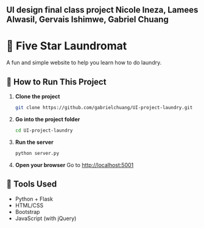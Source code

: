 UI design final class project
Nicole Ineza, Lamees Alwasil, Gervais Ishimwe, Gabriel Chuang
----

# 🧺 Five Star Laundromat

A fun and simple website to help you learn how to do laundry.

## 📌 How to Run This Project

1. **Clone the project**

   ```bash
   git clone https://github.com/gabrielchuang/UI-project-laundry.git
   ```

2. **Go into the project folder**

   ```bash
   cd UI-project-laundry
   ```

3. **Run the server**

   ```bash
   python server.py
   ```

4. **Open your browser**
   Go to [http://localhost:5001](http://localhost:5001)

## 🧰 Tools Used

* Python + Flask
* HTML/CSS
* Bootstrap
* JavaScript (with jQuery)